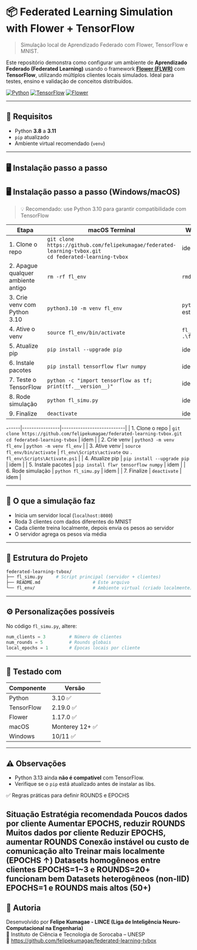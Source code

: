 # 📦 Federated Learning Simulation with Flower + TensorFlow

> Simulação local de Aprendizado Federado com Flower, TensorFlow e MNIST.

Este repositório demonstra como configurar um ambiente de **Aprendizado Federado (Federated Learning)** usando o framework [**Flower (FLWR)**](https://flower.dev) com **TensorFlow**, utilizando múltiplos clientes locais simulados. Ideal para testes, ensino e validação de conceitos distribuídos.

[![Python](https://img.shields.io/badge/python-3.8--3.11-blue)](https://www.python.org/)
[![TensorFlow](https://img.shields.io/badge/TensorFlow-2.14-orange)](https://www.tensorflow.org/)
[![Flower](https://img.shields.io/badge/Flower-1.5.0-brightgreen)](https://flower.dev)

---

## 🧰 Requisitos

- Python **3.8** a **3.11**
- `pip` atualizado
- Ambiente virtual recomendado (`venv`)

---

## 🖥️ Instalação passo a passo
## 🖥️ Instalação passo a passo (Windows/macOS)

> 💡 Recomendado: use Python 3.10 para garantir compatibilidade com TensorFlow

| Etapa | macOS Terminal | Windows CMD / PowerShell |
|------|----------------|---------------------------|
| 1. Clone o repo | `git clone https://github.com/felipekumagae/federated-learning-tvbox.git`<br>`cd federated-learning-tvbox` | idem |
| 2. Apague qualquer ambiente antigo | `rm -rf fl_env` | `rmdir /S /Q fl_env` |
| 3. Crie venv com Python 3.10 | `python3.10 -m venv fl_env` | `python -m venv fl_env` (se estiver usando Python 3.10) |
| 4. Ative o venv | `source fl_env/bin/activate` | `fl_env\Scripts\activate` ou `.\fl_env\Scripts\Activate.ps1` |
| 5. Atualize pip | `pip install --upgrade pip` | idem |
| 6. Instale pacotes | `pip install tensorflow flwr numpy` | idem |
| 7. Teste o TensorFlow | `python -c "import tensorflow as tf; print(tf.__version__)"` | idem |
| 8. Rode simulação | `python fl_simu.py` | idem |
| 9. Finalize | `deactivate` | idem |

------|----------------|---------------------------|
| 1. Clone o repo | `git clone https://github.com/felipekumagae/federated-learning-tvbox.git`<br>`cd federated-learning-tvbox` | idem |
| 2. Crie venv | `python3 -m venv fl_env` | `python -m venv fl_env` |
| 3. Ative venv | `source fl_env/bin/activate` | `fl_env\Scripts\activate` ou `. fl_env\Scripts\Activate.ps1` |
| 4. Atualize pip | `pip install --upgrade pip` | idem |
| 5. Instale pacotes | `pip install flwr tensorflow numpy` | idem |
| 6. Rode simulação | `python fl_simu.py` | idem |
| 7. Finalize | `deactivate` | idem |

---

## 🚀 O que a simulação faz

- Inicia um servidor local (`localhost:8080`)
- Roda 3 clientes com dados diferentes do MNIST
- Cada cliente treina localmente, depois envia os pesos ao servidor
- O servidor agrega os pesos via média

---

## 📁 Estrutura do Projeto

```bash
federated-learning-tvbox/
├── fl_simu.py     # Script principal (servidor + clientes)
├── README.md                    # Este arquivo
└── fl_env/                      # Ambiente virtual (criado localmente)
```

---

## ⚙️ Personalizações possíveis

No código `fl_simu.py`, altere:

```python
num_clients = 3         # Número de clientes
num_rounds = 5          # Rounds globais
local_epochs = 1        # Épocas locais por cliente
```

---

## 🧪 Testado com

| Componente   | Versão         |
|--------------|----------------|
| Python       | 3.10 ✅       |
| TensorFlow   | 2.19.0 ✅       |
| Flower       | 1.17.0 ✅        |
| macOS        | Monterey 12+ ✅ |
| Windows      | 10/11 ✅        |

---

## ⚠️ Observações

- Python 3.13 ainda **não é compatível** com TensorFlow.
- Verifique se o `pip` está atualizado antes de instalar as libs.

✅ Regras práticas para definir ROUNDS e EPOCHS

Situação	Estratégia recomendada
Poucos dados por cliente	Aumentar EPOCHS, reduzir ROUNDS
Muitos dados por cliente	Reduzir EPOCHS, aumentar ROUNDS
Conexão instável ou custo de comunicação alto	Treinar mais localmente (EPOCHS ↑)
Datasets homogêneos entre clientes	EPOCHS=1~3 e ROUNDS=20+ funcionam bem
Datasets heterogêneos (non-IID)	EPOCHS=1 e ROUNDS mais altos (50+)
---

## 👥 Autoria

Desenvolvido por **Felipe Kumagae - LINCE (Liga de Inteligência Neuro-Computacional na Engenharia)**  
📍 Instituto de Ciência e Tecnologia de Sorocaba – UNESP  
🔗 https://github.com/felipekumagae/federated-learning-tvbox
